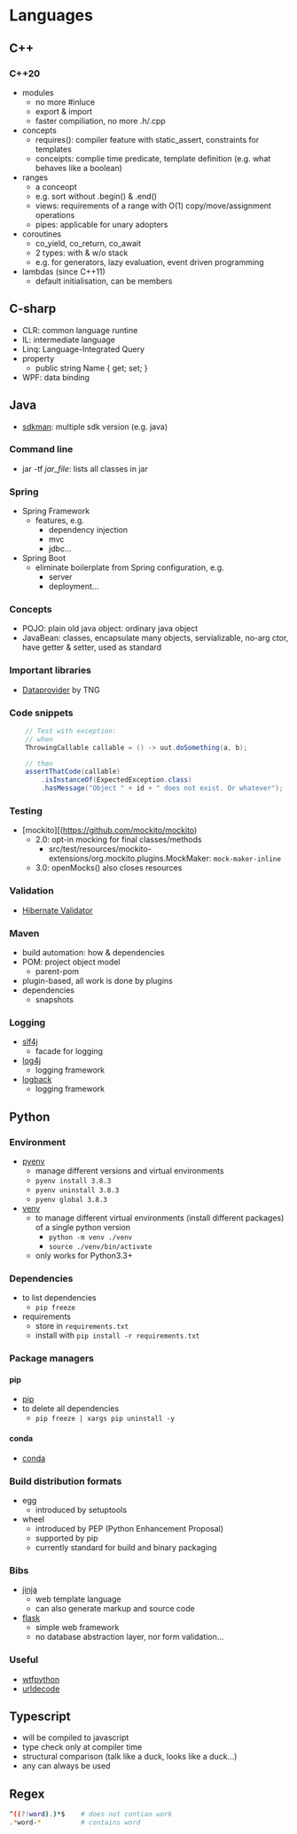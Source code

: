 # Languages

## C++

### C++20

- modules
  - no more #inluce
  - export & import
  - faster compiliation, no more .h/.cpp
- concepts
  - requires(): compiler feature with static_assert, constraints for templates
  - conceipts: complie time predicate, template definition (e.g. what behaves like a boolean)
- ranges
  - a conceopt
  - e.g. sort without .begin() & .end()
  - views: requirements of a range with O(1) copy/move/assignment operations
  - pipes: applicable for unary adopters
- coroutines
  - co_yield, co_return, co_await
  - 2 types: with & w/o stack
  - e.g. for generators, lazy evaluation, event driven programming
- lambdas (since C++11)
  - default initialisation, can be members

## C-sharp

- CLR: common language runtine
- IL: intermediate language
- Linq: Language-Integrated Query
- property
  - public string Name { get; set; }
- WPF: data binding

## Java

- [sdkman](https://sdkman.io/install): multiple sdk version (e.g. java)

### Command line

- jar -tf *jar_file*: lists all classes in jar

### Spring

- Spring Framework
  - features, e.g.
    - dependency injection
    - mvc
    - jdbc...
- Spring Boot
  - eliminate boilerplate from Spring configuration, e.g.
    - server
    - deployment...

### Concepts

- POJO: plain old java object: ordinary java object
- JavaBean: classes, encapsulate many objects, servializable, no-arg ctor, have getter & setter, used as standard

### Important libraries

- [Dataprovider](https://github.com/TNG/junit-dataprovider) by TNG

### Code snippets

``` java
    // Test with exception:
    // when
    ThrowingCallable callable = () -> uut.doSomething(a, b);

    // then
    assertThatCode(callable)
        .isInstanceOf(ExpectedException.class)
        .hasMessage("Object " + id + " does not exist. Or whatever");
```

### Testing

- [mockito][(https://github.com/mockito/mockito)
  - 2.0: opt-in mocking for final classes/methods
    - src/test/resources/mockito-extensions/org.mockito.plugins.MockMaker: `mock-maker-inline`
  - 3.0: openMocks() also closes resources


### Validation

- [Hibernate Validator](https://docs.jboss.org/hibernate/validator/5.4/reference/en-US/html_single/#validator-gettingstarted-createmodel)

### Maven

- build automation: how & dependencies
- POM: project object model
  - parent-pom
- plugin-based, all work is done by plugins
- dependencies
  - snapshots

### Logging

- [slf4j](http://www.slf4j.org/)
  - facade for logging
- [log4j](https://logging.apache.org/log4j/2.x/)
  - logging framework
- [logback](http://logback.qos.ch/)
  - logging framework

## Python

### Environment

- [pyenv](https://github.com/pyenv/pyenv)
  - manage different versions and virtual environments
  - `pyenv install 3.8.3`
  - `pyenv uninstall 3.8.3`
  - `pyenv global 3.8.3`
- [venv](https://docs.python.org/3/library/venv.html)
  - to manage different virtual environments (install different packages) of a single python version
    - `python -m venv ./venv`
    - `source ./venv/bin/activate`
  - only works for Python3.3+

### Dependencies

- to list dependencies
  - `pip freeze`
- requirements 
  - store in `requirements.txt`
  - install with `pip install -r requirements.txt`

### Package managers

#### pip

- [pip](https://pypi.org/project/pip/)
- to delete all dependencies
  - `pip freeze | xargs pip uninstall -y`

#### conda

- [conda](https://docs.conda.io/en/latest/)

### Build distribution formats

- egg
  - introduced by setuptools
- wheel
  - introduced by PEP (Python Enhancement Proposal)
  - supported by pip
  - currently standard for build and binary packaging

### Bibs

- [jinja](https://jinja.palletsprojects.com/en/2.11.x/)
  - web template language
  - can also generate markup and source code
- [flask](https://flask.palletsprojects.com/en/1.1.x/)
  - simple web framework
  - no  database abstraction layer, nor form validation...

### Useful

- [wtfpython](https://github.com/satwikkansal/wtfpython)
- [urldecode](https://dev.to/k4ml/python-urldecode-on-command-line-2ek9)

## Typescript

- will be compiled to javascript
- type check only at compiler time
- structural comparison (talk like a duck, looks like a duck...)
- any can always be used

## Regex

```bash
^((?!word).)*$    # does not contian work
.*word-*          # contains word
```
